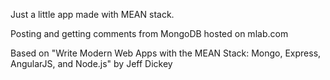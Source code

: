 Just a little app made with MEAN stack.

Posting and getting comments from MongoDB hosted on mlab.com

Based on "Write Modern Web Apps with the MEAN Stack: Mongo, Express, AngularJS, and Node.js" by Jeff Dickey
